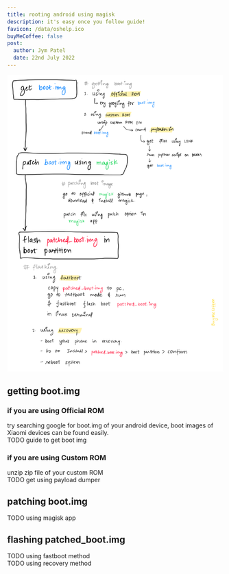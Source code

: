 ```yaml
---
title: rooting android using magisk
description: it's easy once you follow guide!
favicon: /data/oshelp.ico
buyMeCoffee: false
post:
  author: Jym Patel
  date: 22nd July 2022
---
```


![Quick View](./quickView.png)  

## getting boot.img  

### if you are using Official ROM  
try searching google for boot.img of your android device, boot images of Xiaomi devices can be found easily.  
TODO guide to get boot img  

### if you are using Custom ROM  
unzip zip file of your custom ROM  
TODO get using payload dumper  

## patching boot.img  
TODO using magisk app

## flashing patched_boot.img  
TODO using fastboot method  
TODO using recovery method